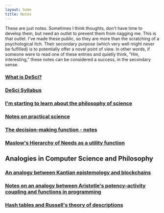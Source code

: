 ```yaml
---
layout: home
title: Notes
---
```


These are just notes. Sometimes I think thoughts, don't have time to develop them, but need an outlet to prevent them from nagging me. This is that outlet. I've made these public, so they are more than the scratching of a psychological itch. Their secondary purpose (which very well might never be fulfilled) is to potentially offer a novel point of view. In other words, if someone were to read one of these entries and quietly think, "Hm, interesting," these notes can be considered a success, in the secondary sense.

<!-- ### [Notes on friendship](/notes/notes-on-friendship) -->

### [What is DeSci?](/notes/what-is-desci)

### [DeSci Syllabus](/notes/desci-syllabus)

### [I'm starting to learn about the philosophy of science](/notes/starting-to-learn-about-the-philosophy-of-science)

### [Notes on practical science](/notes/notes-on-practical-science)

### [The decision-making function - notes](/notes/decision-making-function-notes)

### [Maslow's Hierarchy of Needs as a utility function](/notes/maslows-hierarchy-of-needs-as-a-utility-function)

<!-- ### [Internal conflict and the internal community](/notes/internal-conflict-and-the-internal-community) -->

## Analogies in Computer Science and Philosophy

### [An analogy between Kantian epistemology and blockchains](/notes/an-analogy-between-kant-and-blockchains)

### [Notes on an analogy between Aristotle's potency-activity coupling and functions in programming](/notes/notes-on-the-analogy-between-a-potency-activity-and-a-function)

### [Hash tables and Russell's theory of descriptions](/notes/hash-tables-and-russells-theory-of-descriptions)

